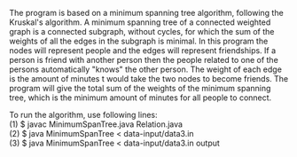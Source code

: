 The program is based on a minimum spanning tree algorithm, following the Kruskal's algorithm. A minimum spanning tree of a connected weighted graph is a connected subgraph, without cycles, for which the sum of the weights of all the edges in the subgraph is minimal. In this program the nodes will represent people and the edges will represent friendships. If a person is friend with another person then the people related to one of the persons automatically "knows" the other person. The weight of each edge is the amount of minutes t would take the two nodes to become friends. The program will give the total sum of the weights of the minimum spanning tree, which is the minimum amount of minutes for all people to connect.

To run the algorithm, use following lines: <br>
(1) $ javac MinimumSpanTree.java Relation.java <br>
(2) $ java MinimumSpanTree < data-input/data3.in <br>
(3) $ java MinimumSpanTree < data-input/data3.in output <br>

